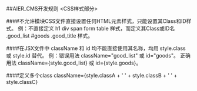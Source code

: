 ##AIER_CMS开发规则 <CSS样式部分>

####不允许模块CSS文件直接设置任何HTML元素样式，只能设置其Class和ID样式。
例：不直接定义 h1 div span form table 样式，而定义其Class或ID名 .good_list #goods .good_title 样式。

####在JSX文件中 className 和 id 均不能直接使用其名称，均用 style.class 或 style.id 替代。
例：错误用法  className="good_list" 或 id="goods"。
    正确用法  className={style.good_list} 或 id={style.goods}。

####定义多个class 
 className={style.classA + ' ' + style.classB + ' ' + style.classC}
 
